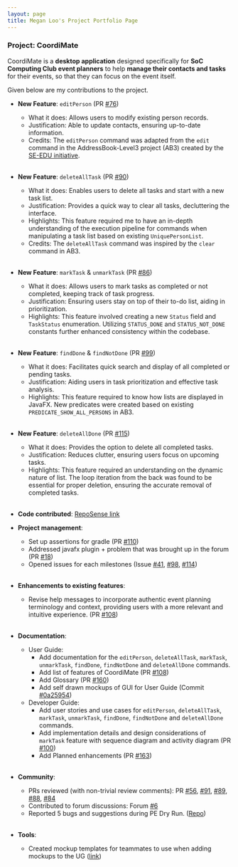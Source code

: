```yaml
---
layout: page
title: Megan Loo's Project Portfolio Page
---
```


### Project: CoordiMate

CoordiMate is a **desktop application** designed specifically for **SoC Computing Club event planners** to help **manage their contacts and tasks** for their events, so that they can focus on the event itself.

Given below are my contributions to the project.

* **New Feature**: `editPerson` (PR [#76](https://github.com/AY2324S1-CS2103T-T10-2/tp/pull/76))
  * What it does: Allows users to modify existing person records.
  * Justification: Able to update contacts, ensuring up-to-date information.
  * Credits: The `editPerson` command was adapted from the `edit` command in the AddressBook-Level3 project (AB3) created by the [SE-EDU initiative](https://se-education.org).<br><br>

* **New Feature**: `deleteAllTask` (PR [#90](https://github.com/AY2324S1-CS2103T-T10-2/tp/pull/90))
  * What it does: Enables users to delete all tasks and start with a new task list.
  * Justification: Provides a quick way to clear all tasks, decluttering the interface.
  * Highlights: This feature required me to have an in-depth understanding of the execution pipeline for commands when manipulating a task list based on existing `UniquePersonList`.
  * Credits: The `deleteAllTask` command was inspired by the `clear` command in AB3.<br><br>

* **New Feature**: `markTask` & `unmarkTask` (PR [#86](https://github.com/AY2324S1-CS2103T-T10-2/tp/pull/86))
  * What it does: Allows users to mark tasks as completed or not completed, keeping track of task progress.
  * Justification: Ensuring users stay on top of their to-do list, aiding in prioritization.
  * Highlights: This feature involved creating a new `Status` field and `TaskStatus` enumeration. Utilizing `STATUS_DONE` and `STATUS_NOT_DONE` constants further enhanced consistency within the codebase. <br><br>
  
* **New Feature**: `findDone` & `findNotDone` (PR [#99](https://github.com/AY2324S1-CS2103T-T10-2/tp/pull/99))
  * What it does: Facilitates quick search and display of all completed or pending tasks.
  * Justification: Aiding users in task prioritization and effective task analysis.
  * Highlights: This feature required to know how lists are displayed in JavaFX. New predicates were created based on existing `PREDICATE_SHOW_ALL_PERSONS` in AB3. <br><br>

* **New Feature**: `deleteAllDone` (PR [#115](https://github.com/AY2324S1-CS2103T-T10-2/tp/pull/115))
  * What it does: Provides the option to delete all completed tasks.
  * Justification: Reduces clutter, ensuring users focus on upcoming tasks.
  * Highlights: This feature required an understanding on the dynamic nature of list. The loop iteration from the back was found to be essential for proper deletion, ensuring the accurate removal of completed tasks.<br><br>

* **Code contributed**: [RepoSense link](https://nus-cs2103-ay2324s1.github.io/tp-dashboard/?search=m1oojv&breakdown=true)

* **Project management**:
  * Set up assertions for gradle (PR [#110](https://github.com/AY2324S1-CS2103T-T10-2/tp/pull/110))
  * Addressed javafx plugin + problem that was brought up in the forum (PR [#18](https://github.com/AY2324S1-CS2103T-T10-2/tp/pull/18))
  * Opened issues for each milestones (Issue [#41](https://github.com/AY2324S1-CS2103T-T10-2/tp/issues/41), [#98](https://github.com/AY2324S1-CS2103T-T10-2/tp/issues/98), [#114](https://github.com/AY2324S1-CS2103T-T10-2/tp/issues/114))<br><br>

* **Enhancements to existing features**:
  * Revise help messages to incorporate authentic event planning terminology and context, providing users with a more relevant and intuitive experience. (PR [#108](https://github.com/AY2324S1-CS2103T-T10-2/tp/pull/108)) <br><br> 

* **Documentation**:
  * User Guide:
    * Add documentation for the `editPerson`, `deleteAllTask`, `markTask`, `unmarkTask`, `findDone`, `findNotDone` and `deleteAllDone` commands.
    * Add list of features of CoordiMate (PR [#108](https://github.com/AY2324S1-CS2103T-T10-2/tp/pull/108))
    * Add Glossary (PR [#160](https://github.com/AY2324S1-CS2103T-T10-2/tp/pull/160))
    * Add self drawn mockups of GUI for User Guide (Commit [#0a25954](https://github.com/AY2324S1-CS2103T-T10-2/tp/pull/20/commits/0a25954d0d7a5b4d0a5b5da7ddf313bd0861c78b))
  * Developer Guide:
    * Add user stories and use cases for `editPerson`, `deleteAllTask`, `markTask`, `unmarkTask`, `findDone`, `findNotDone` and `deleteAllDone` commands.
    * Add implementation details and design considerations of `markTask` feature with sequence diagram and activity diagram (PR [#100](https://github.com/AY2324S1-CS2103T-T10-2/tp/pull/100))
    * Add Planned enhancements (PR [#163](https://github.com/AY2324S1-CS2103T-T10-2/tp/pull/163)) <br><br>

* **Community**:
  * PRs reviewed (with non-trivial review comments): PR [#56](https://github.com/AY2324S1-CS2103T-T10-2/tp/pull/56), [#91](https://github.com/AY2324S1-CS2103T-T10-2/tp/pull/91), [#89](https://github.com/AY2324S1-CS2103T-T10-2/tp/pull/89), [#88](https://github.com/AY2324S1-CS2103T-T10-2/tp/pull/88), [#84](https://github.com/AY2324S1-CS2103T-T10-2/tp/pull/84)
  * Contributed to forum discussions: Forum [#6](https://github.com/nus-cs2103-AY2324S1/forum/issues/6)
  * Reported 5 bugs and suggestions during PE Dry Run. ([Repo](https://github.com/m1oojv/ped/issues))<br><br>

* **Tools**:
  * Created mockup templates for teammates to use when adding mockups to the UG ([link](https://docs.google.com/presentation/d/1fXBqhAU6SSoSZdYVog3G9v5H6gXFMCzPAQ2BjzzWzM4/edit#slide=id.p))<br><br>
